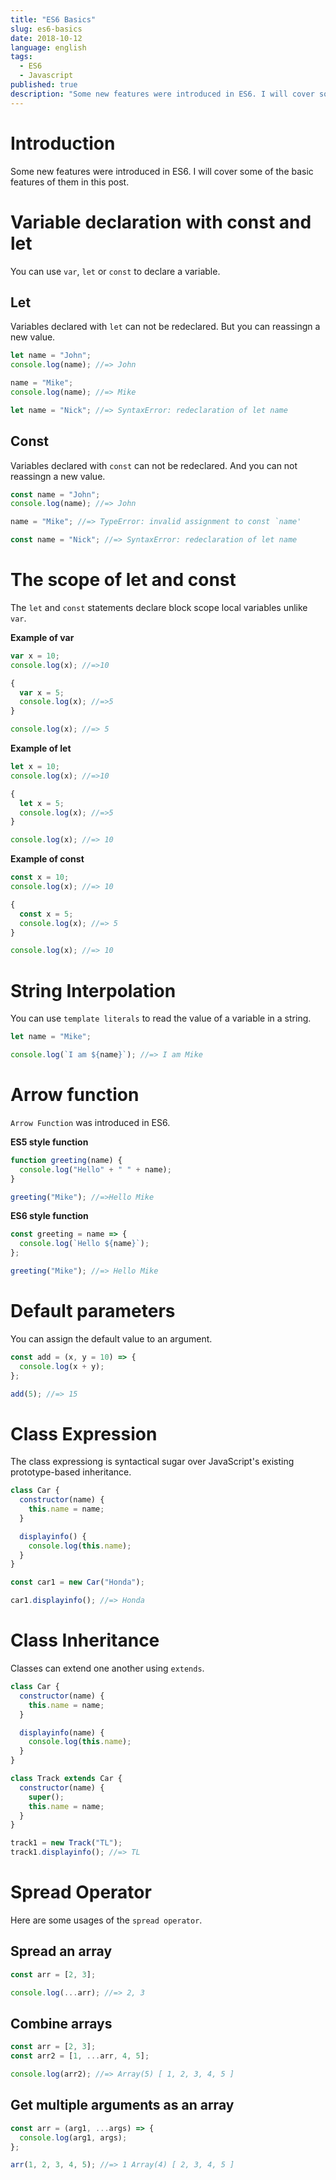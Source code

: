 ```yaml
---
title: "ES6 Basics"
slug: es6-basics
date: 2018-10-12
language: english
tags:
  - ES6
  - Javascript
published: true
description: "Some new features were introduced in ES6. I will cover some of the basic features of them in this post. If you are new to ES6 syntax or new to javascript language, this post might be useful to understand the basic syntax of the language."
---
```

# Introduction

Some new features were introduced in ES6. I will cover some of the basic features of them in this post.

# Variable declaration with const and let

You can use `var`, `let` or `const` to declare a variable.

## Let

Variables declared with `let` can not be redeclared. But you can reassingn a new value.

```javascript
let name = "John";
console.log(name); //=> John

name = "Mike";
console.log(name); //=> Mike

let name = "Nick"; //=> SyntaxError: redeclaration of let name
```

## Const

Variables declared with `const` can not be redeclared. And you can not reassingn a new value.

```javascript
const name = "John";
console.log(name); //=> John

name = "Mike"; //=> TypeError: invalid assignment to const `name'

const name = "Nick"; //=> SyntaxError: redeclaration of let name
```

# The scope of let and const

The `let` and `const` statements declare block scope local variables unlike `var`.

**Example of var**

```javascript
var x = 10;
console.log(x); //=>10

{
  var x = 5;
  console.log(x); //=>5
}

console.log(x); //=> 5
```

**Example of let**

```javascript
let x = 10;
console.log(x); //=>10

{
  let x = 5;
  console.log(x); //=>5
}

console.log(x); //=> 10
```

**Example of const**

```javascript
const x = 10;
console.log(x); //=> 10

{
  const x = 5;
  console.log(x); //=> 5
}

console.log(x); //=> 10
```

# String Interpolation

You can use `template literals` to read the value of a variable in a string.

```javascript
let name = "Mike";

console.log(`I am ${name}`); //=> I am Mike
```

# Arrow function

`Arrow Function` was introduced in ES6.

**ES5 style function**

```javascript
function greeting(name) {
  console.log("Hello" + " " + name);
}

greeting("Mike"); //=>Hello Mike
```

**ES6 style function**

```javascript
const greeting = name => {
  console.log(`Hello ${name}`);
};

greeting("Mike"); //=> Hello Mike
```

# Default parameters

You can assign the default value to an argument.

```javascript
const add = (x, y = 10) => {
  console.log(x + y);
};

add(5); //=> 15
```

# Class Expression

The class expressiong is syntactical sugar over JavaScript's existing prototype-based inheritance.

```javascript
class Car {
  constructor(name) {
    this.name = name;
  }

  displayinfo() {
    console.log(this.name);
  }
}

const car1 = new Car("Honda");

car1.displayinfo(); //=> Honda
```

# Class Inheritance

Classes can extend one another using `extends`.

```javascript
class Car {
  constructor(name) {
    this.name = name;
  }

  displayinfo(name) {
    console.log(this.name);
  }
}

class Track extends Car {
  constructor(name) {
    super();
    this.name = name;
  }
}

track1 = new Track("TL");
track1.displayinfo(); //=> TL
```

# Spread Operator

Here are some usages of the `spread operator`.

## Spread an array

```javascript
const arr = [2, 3];

console.log(...arr); //=> 2, 3
```

## Combine arrays

```javascript
const arr = [2, 3];
const arr2 = [1, ...arr, 4, 5];

console.log(arr2); //=> Array(5) [ 1, 2, 3, 4, 5 ]
```

## Get multiple arguments as an array

```javascript
const arr = (arg1, ...args) => {
  console.log(arg1, args);
};

arr(1, 2, 3, 4, 5); //=> 1 Array(4) [ 2, 3, 4, 5 ]
```
